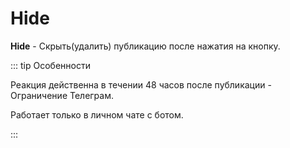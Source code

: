 # Hide

**Hide** - Скрыть(удалить) публикацию после нажатия на кнопку.

::: tip  Особенности

Реакция действенна в течении 48 часов после публикации - Ограничение Телеграм.

Работает только в личном чате с ботом.

:::